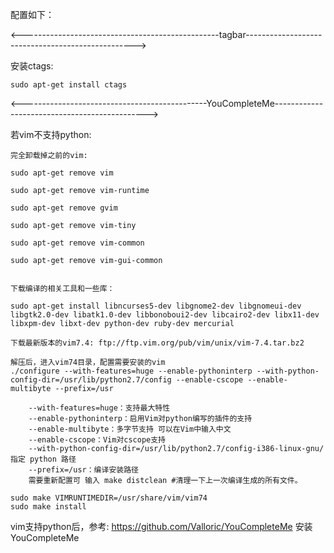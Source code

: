 配置如下：

<-------------------------------------------------tagbar-------------------------------------------------->

安装ctags: 

	sudo apt-get install ctags

<----------------------------------------------YouCompleteMe---------------------------------------------->

若vim不支持python: 

	完全卸载掉之前的vim: 
	
	sudo apt-get remove vim 
	
	sudo apt-get remove vim-runtime 
	
	sudo apt-get remove gvim 
	
	sudo apt-get remove vim-tiny 
	
	sudo apt-get remove vim-common 
	
	sudo apt-get remove vim-gui-common
	
	
	下载编译的相关工具和一些库： 
	
	sudo apt-get install libncurses5-dev libgnome2-dev libgnomeui-dev libgtk2.0-dev libatk1.0-dev libbonoboui2-dev libcairo2-dev libx11-dev libxpm-dev libxt-dev python-dev ruby-dev mercurial

	下载最新版本的vim7.4: ftp://ftp.vim.org/pub/vim/unix/vim-7.4.tar.bz2 
	
	解压后，进入vim74目录，配置需要安装的vim 
	./configure --with-features=huge --enable-pythoninterp --with-python-config-dir=/usr/lib/python2.7/config --enable-cscope --enable-multibyte --prefix=/usr

		--with-features=huge：支持最大特性
		--enable-pythoninterp：启用Vim对python编写的插件的支持
		--enable-multibyte：多字节支持 可以在Vim中输入中文
		--enable-cscope：Vim对cscope支持
		--with-python-config-dir=/usr/lib/python2.7/config-i386-linux-gnu/ 指定 python 路径
		--prefix=/usr：编译安装路径
		需要重新配置可 输入 make distclean #清理一下上一次编译生成的所有文件。

	sudo make VIMRUNTIMEDIR=/usr/share/vim/vim74
	sudo make install

vim支持python后，参考: https://github.com/Valloric/YouCompleteMe 安装YouCompleteMe
